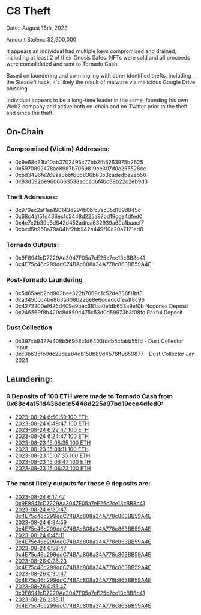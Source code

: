 # C8 Theft 

Date:: August 16th, 2023

Amount Stolen:: $2,900,000

It appears an individual had multiple keys compromised and drained, including at least 2 of their Gnosis Safes. NFTs were sold and all proceeds were consolidated and sent to Tornado Cash.

Based on laundering and co-mingling with other identified thefts, including the Steadefi hack, it's likely the result of malware via malicious Google Drive phishing.

Individual appears to be a long-time leader in the same, founding his own Web3 company and active both on-chain and on-Twitter prior to the theft and since the theft.


## On-Chain

### Compromised (Victim) Addresses:
- 0x9e68d31fa10ab3702495c77bb2fb5263975b2625
- 0x5970892478ac8987b7069819ee307d0c255528cc
- 0xbd3496fe269aa8bbf685836b63b3cadedbe2eb56
- 0x83d592be9606663538adcad6f4bc39b22c2eb9d3

### Theft Addresses:
- 0x979ec2af1aa190143d294b0bfc7ec35d169d845c
- 0x68c4a151d436ec1c5448d225a97bd19cce4dfed0
- 0x4c7c2b39e3d642d452adfca632939a60b1baacf7
- 0xbcd5b968a79a04bf2bb942a449f10c20a7121ed8

### Tornado Outputs:
- 0x9F8941cD7229Aa3047F05a7eE25c7ce13cBB8c41
- 0x4E75c46c299ddC74BAc808a34A778c863BB59A4E

### Post-Tornado Laundering
- 0x5d65aeb2bd903bee822b7069c1c52de838f11bf8
- 0xa34500c4be803a608b226e8e6cdadcdfea1f8c96
- 0x4272200ef626d409e9bac681aa0efdb653a9ef0b Nooones Deposit 
- 0x246569f8b420c8d850c475c53d0d59973b3f08fc Paxful Deposit 

### Dust Collection
- 0x397cb9477e408b56958c1d6403fddb5cfabb55fd - Dust Collector Input
- 0xc0b635fb9dc28dea84db150b89d4578ff9859877 - Dust Collector Jan 2024


## Laundering:

### 9 Deposits of 100 ETH were made to Tornado Cash from 0x68c4a151d436ec1c5448d225a97bd19cce4dfed0:

- [2023-08-24 6:50:59  100 ETH](https://etherscan.io/tx/0x815b4c6078dba652d9a1433038e1a7b84e622e0762150ea5cab3f30bb7531a37)
- [2023-08-24 6:49:47  100 ETH](https://etherscan.io/tx/0xb1b2cd6625d2dd48a64e31f2de34526c1bc87b93ce381ba33564d3366db7742b)
- [2023-08-24 6:29:47  100 ETH](https://etherscan.io/tx/0x8305049c3f307fdd2cd39db53ebd7d1fdf5a09f96e828d10937d774e4239f55d)
- [2023-08-24 6:24:47  100 ETH](https://etherscan.io/tx/0xea23678f217f6d5521fa4b724f417bbb204cc173dd6d4e91783f016f71ec4865)
- [2023-08-23 15:08:35 100 ETH](https://etherscan.io/tx/0xf156df23d5e362746327265983bfc77eea8394992d0c98a64678dc81c7276a0e)
- [2023-08-23 15:08:11 100 ETH](https://etherscan.io/tx/0xc19f6e22279a945e2aeec6af5a74ce9c1366a5d060f3a203b8f66f8389cbfeef)
- [2023-08-23 15:07:35 100 ETH](https://etherscan.io/tx/0x057272ac9f1b9f90f802b1845bd1190c1f2a86c80588b94c60216945a63d3d77)
- [2023-08-23 15:06:47 100 ETH](https://etherscan.io/tx/0xe1f199fed6223634f2e9785114dd9aecafac9ed3ba4639b5123cdabc9884c8db)
- [2023-08-23 15:06:23 100 ETH](https://etherscan.io/tx/0x4350fd8e07054313fdc4a4d0367975bad1dfc217750c0a9ba65dd609ac218298)

### The most likely outputs for these 9 deposits are:
- [2023-08-24 6:17:47  0x9F8941cD7229Aa3047F05a7eE25c7ce13cBB8c41](https://etherscan.io/tx/0xae4f5a05724f045f7bcc720c9f88ddab5dd024e08b8f04ebe8789cd4bfd542a0)
- [2023-08-24 6:30:47  0x4E75c46c299ddC74BAc808a34A778c863BB59A4E](https://etherscan.io/tx/0x7c89734cb0003b0cfea8a5f24222d2357a07f4ac5634f5cbb1d13653c0a93313)
- [2023-08-24 6:34:59  0x4E75c46c299ddC74BAc808a34A778c863BB59A4E](https://etherscan.io/tx/0x8f93ea6db99d8a4a979931b7adb61551d1077aba33611e4b7092d25899824ea7)
- [2023-08-24 6:45:11  0x4E75c46c299ddC74BAc808a34A778c863BB59A4E](https://etherscan.io/tx/0x750daa582a682be4d1912c6a87d49e954d89900a1eac0cf124a6c295f1700914)
- [2023-08-24 6:58:47  0x4E75c46c299ddC74BAc808a34A778c863BB59A4E](https://etherscan.io/tx/0x6cdb391b2f3cc82129bbe38bcee21c33d7701e92135c167192f4bb2e6cccdbf0)
- [2023-08-26 0:28:23  0x4E75c46c299ddC74BAc808a34A778c863BB59A4E](https://etherscan.io/tx/0x05ed749eab53d1111867ca646a8cd2e10128cf19392a007e3489ced182f5646d)
- [2023-08-26 0:30:47  0x4E75c46c299ddC74BAc808a34A778c863BB59A4E](https://etherscan.io/tx/0x95f09f1eea597fcff5910fa0ca00194d0989b472c8afec8f42da8a184045145a)
- [2023-08-26 0:55:47  0x9F8941cD7229Aa3047F05a7eE25c7ce13cBB8c41](https://etherscan.io/tx/0x015cd6b0209fef494cec051248a43f88784f8a246633df430ec81f30f86375eb)
- [2023-08-26 2:38:11  0x4E75c46c299ddC74BAc808a34A778c863BB59A4E](https://etherscan.io/tx/0xac714a7159996e756d44f544333b19e05f4eb9eec23855330b15c24268f614dc)


